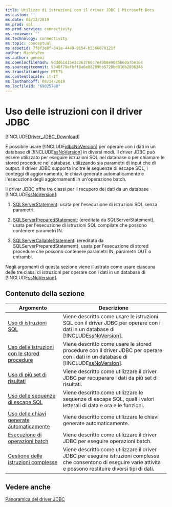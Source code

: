```yaml
---
title: Utilizzo di istruzioni con il driver JDBC | Microsoft Docs
ms.custom: ''
ms.date: 08/12/2019
ms.prod: sql
ms.prod_service: connectivity
ms.reviewer: ''
ms.technology: connectivity
ms.topic: conceptual
ms.assetid: 7f8f3e8f-841e-4449-9154-b5366870121f
author: MightyPen
ms.author: genemi
ms.openlocfilehash: 9ddd61d15e3c363766c7e49b8e9045b60a7be164
ms.sourcegitcommit: 9348f79efbff8a6e88209bb5720bd016b2806346
ms.translationtype: MTE75
ms.contentlocale: it-IT
ms.lasthandoff: 08/14/2019
ms.locfileid: "69025788"
---
```

# <a name="using-statements-with-the-jdbc-driver"></a>Uso delle istruzioni con il driver JDBC

[!INCLUDE[Driver_JDBC_Download](../../includes/driver_jdbc_download.md)]

È possibile usare [!INCLUDE[jdbcNoVersion](../../includes/jdbcnoversion_md.md)] per operare con i dati in un database di [!INCLUDE[ssNoVersion](../../includes/ssnoversion-md.md)] in diversi modi. Il driver JDBC può essere utilizzato per eseguire istruzioni SQL nel database o per chiamare le stored procedure nel database, utilizzando sia parametri di input che di output. Il driver JDBC supporta inoltre le sequenze di escape SQL, i conteggi di aggiornamento, le chiavi generate automaticamente e l'esecuzione degli aggiornamenti in un'operazione batch.  
  
Il driver JDBC offre tre classi per il recupero dei dati da un database [!INCLUDE[ssNoVersion](../../includes/ssnoversion-md.md)]:  
  
1. [SQLServerStatement](../../connect/jdbc/reference/sqlserverstatement-class.md): usata per l'esecuzione di istruzioni SQL senza parametri.  
  
2. [SQLServerPreparedStatement](../../connect/jdbc/reference/sqlserverpreparedstatement-class.md): (ereditata da SQLServerStatement), usata per l'esecuzione di istruzioni SQL compilate che possono contenere parametri IN.  
  
3. [SQLServerCallableStatement](../../connect/jdbc/reference/sqlservercallablestatement-class.md): (ereditata da SQLServerPreparedStatement), usata per l'esecuzione di stored procedure che possono contenere parametri IN, parametri OUT o entrambi.  
  
 Negli argomenti di questa sezione viene illustrato come usare ciascuna delle tre classi di istruzioni per operare con i dati in un database di [!INCLUDE[ssNoVersion](../../includes/ssnoversion-md.md)].  
  
## <a name="in-this-section"></a>Contenuto della sezione  

| Argomento                                                                                                    | Descrizione                                                                                                                                            |
| -------------------------------------------------------------------------------------------------------- | ------------------------------------------------------------------------------------------------------------------------------------------------------ |
| [Uso di istruzioni SQL](../../connect/jdbc/using-statements-with-sql.md)                             | Viene descritto come usare le istruzioni SQL con il driver JDBC per operare con i dati in un database di [!INCLUDE[ssNoVersion](../../includes/ssnoversion-md.md)].    |
| [Uso delle istruzioni con le stored procedure](../../connect/jdbc/using-statements-with-stored-procedures.md) | Viene descritto come usare le stored procedure con il driver JDBC per operare con i dati in un database di [!INCLUDE[ssNoVersion](../../includes/ssnoversion-md.md)]. |
| [Uso di più set di risultati](../../connect/jdbc/using-multiple-result-sets.md)                           | Viene descritto come utilizzare il driver JDBC per recuperare i dati da più set di risultati.                                                                       |
| [Uso delle sequenze di escape SQL](../../connect/jdbc/using-sql-escape-sequences.md)                           | Viene descritto come utilizzare le sequenze di escape SQL, quali i valori letterali di data e ora e le funzioni.                                                               |
| [Uso delle chiavi generate automaticamente](../../connect/jdbc/using-auto-generated-keys.md)                             | Viene descritto come utilizzare le chiavi generate automaticamente.                                                                                                     |
| [Esecuzione di operazioni batch](../../connect/jdbc/performing-batch-operations.md)                         | Viene descritto come utilizzare il driver JDBC per eseguire operazioni batch.                                                                                      |
| [Gestione delle istruzioni complesse](../../connect/jdbc/handling-complex-statements.md)                         | Viene descritto come utilizzare il driver JDBC per eseguire istruzioni complesse che consentono di eseguire varie attività e possono restituire diversi tipi di dati.               |
  
## <a name="see-also"></a>Vedere anche

[Panoramica del driver JDBC](../../connect/jdbc/overview-of-the-jdbc-driver.md)  
